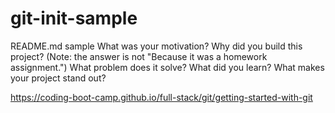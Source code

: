 # git-init-sample

README.md sample
What was your motivation?
Why did you build this project? (Note: the answer is not "Because it was a homework assignment.")
What problem does it solve?
What did you learn?
What makes your project stand out?

https://coding-boot-camp.github.io/full-stack/git/getting-started-with-git
